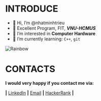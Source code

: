# INTRODUCE
- 👋 Hi, I’m @nhatminhtrieu
- 📌 Excellent Program, FIT, ***VNU-HCMUS***
- 👀 I’m interested in **Computer Hardware**
- 🌱 I’m currently learning: `C++`, `git`

![Rainbow](https://c.tenor.com/mc9-3cypZEYAAAAC/rainbow-line.gif)
# CONTACTS
 **I would very happy if you contact me via:<br />**

**|** [LinkedIn](https://www.linkedin.com/in/nhatminhtrieu)
 **|** [Email](mailto:21127112@student.hcmus.edu.vn) **|** [HackerRank](https://www.hackerrank.com/NhatMinhCL9) **|**
